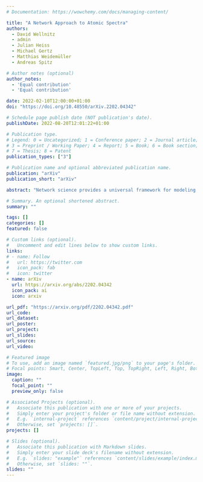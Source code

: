 ```yaml
---
# Documentation: https://wowchemy.com/docs/managing-content/

title: "A Network Approach to Atomic Spectra"
authors: 
  - David Wellnitz
  - admin
  - Julian Heiss
  - Michael Gertz
  - Matthias Weidemüller
  - Andreas Spitz

# Author notes (optional)
author_notes:
  - 'Equal contribution'
  - 'Equal contribution'

date: 2022-02-10T12:00:00+01:00
doi: "https://doi.org/10.48550/arXiv.2202.04342"

# Schedule page publish date (NOT publication's date).
publishDate: 2022-08-20T12:01:22+01:00

# Publication type.
# Legend: 0 = Uncategorized; 1 = Conference paper; 2 = Journal article;
# 3 = Preprint / Working Paper; 4 = Report; 5 = Book; 6 = Book section;
# 7 = Thesis; 8 = Patent
publication_types: ["3"]

# Publication name and optional abbreviated publication name.
publication: "arXiv"
publication_short: "arXiv"

abstract: "Network science provides a universal framework for modeling complex systems, contrasting the reductionist approach generally adopted in physics. In a prototypical study, we utilize network models created from spectroscopic data of atoms to predict microscopic properties of the underlying physical system. For simple atoms such as helium, an a posteriori inspection of spectroscopic network communities reveals the emergence of quantum numbers and symmetries. For more complex atoms such as thorium, finer network hierarchies suggest additional microscopic symmetries or configurations. Link prediction yields a quantitative ranking of yet unknown atomic transitions, offering opportunities to discover new spectral lines in a well-controlled manner. Our work promotes a genuine bi-directional exchange of methodology between network science and physics, and presents new perspectives for the study of atomic spectra."

# Summary. An optional shortened abstract.
summary: ""

tags: []
categories: []
featured: false

# Custom links (optional).
#   Uncomment and edit lines below to show custom links.
links:
# - name: Follow
#   url: https://twitter.com
#   icon_pack: fab
#   icon: twitter
- name: arXiv
  url: https://arxiv.org/abs/2202.04342
  icon_pack: ai
  icon: arxiv

url_pdf: "https://arxiv.org/pdf/2202.04342.pdf"
url_code:
url_dataset:
url_poster:
url_project:
url_slides:
url_source:
url_video:

# Featured image
# To use, add an image named `featured.jpg/png` to your page's folder. 
# Focal points: Smart, Center, TopLeft, Top, TopRight, Left, Right, BottomLeft, Bottom, BottomRight.
image:
  caption: ""
  focal_point: ""
  preview_only: false

# Associated Projects (optional).
#   Associate this publication with one or more of your projects.
#   Simply enter your project's folder or file name without extension.
#   E.g. `internal-project` references `content/project/internal-project/index.md`.
#   Otherwise, set `projects: []`.
projects: []

# Slides (optional).
#   Associate this publication with Markdown slides.
#   Simply enter your slide deck's filename without extension.
#   E.g. `slides: "example"` references `content/slides/example/index.md`.
#   Otherwise, set `slides: ""`.
slides: ""
---
```


